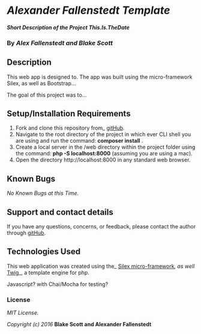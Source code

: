 # _Alexander Fallenstedt Template_

#### _Short Description of the Project_ _This.Is.TheDate_

### By _**Alex Fallenstedt and Blake Scott**_

## Description

This web app is designed to. The app was built using the micro-framework Silex, as well as Bootstrap...

The goal of this project was to...

## Setup/Installation Requirements

1. Fork and clone this repository from_ [gitHub](https://github.com/Fallenstedt/THERESTOFTHELINK).
2. Navigate to the root directory of the project in which ever CLI shell you are using and run the command: __composer install__ .
3. Create a local server in the /web directory within the project folder using the command: __php -S localhost:8000__ (assuming you are using a mac).
4. Open the directory http://localhost:8000 in any standard web browser.

## Known Bugs

_No Known Bugs at this Time._

## Support and contact details

If you have any questions, concerns, or feedback, please contact the author through [gitHub](https://github.com/Fallenstedt/php-code-review-2).

## Technologies Used

This web application was created using the_  [Silex micro-framework](http://silex.sensiolabs.org/)_, as well_ [Twig](http://twig.sensiolabs.org/)_, a template engine for php.

Javascript? with Chai/Mocha for testing?

### License

_MIT License._

_Copyright (c) 2016_ **Blake Scott and Alexander Fallenstedt**
